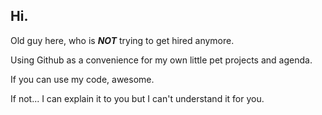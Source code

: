 ## Hi.

Old guy here, who is <i><b>NOT</b></i> trying to get hired anymore.

Using Github as a convenience for my own little pet projects and agenda.

If you can use my code, awesome.

If not...
I can explain it to you but I can't understand it for you.

<!--
**StatsDude/StatsDude** is a ✨ _special_ ✨ repository because its `README.md` (this file) appears on your GitHub profile.

Here are some ideas to get you started:

- 🔭 I’m currently working on ...
- 🌱 I’m currently learning ...
- 👯 I’m looking to collaborate on ...
- 🤔 I’m looking for help with ...
- 💬 Ask me about ...
- 📫 How to reach me: ...
- 😄 Pronouns: ...
- ⚡ Fun fact: ...
-->
